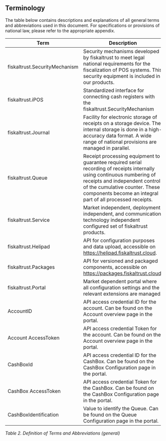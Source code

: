 ## Terminology

The table below contains descriptions and explanations of all general terms and abbreviations used in this document. For specifications or provisions of national law, please refer to the appropriate appendix.

| **Term**                      | **Description**                                                                                                                                                                                                                                          |
|-------------------------------|----------------------------------------------------------------------------------------------------------------------------------------------------------------------------------------------------------------------------------------------------------|
| fiskaltrust.SecurityMechanism | Security mechanisms developed by fiskaltrust to meet legal national requirements for the fiscalization of POS systems. This security equipment is included in our products.                                                                              |
| fiskaltrust.iPOS              | Standardized interface for connecting cash registers with the fiskaltrust.SecurityMechanism                                                                                                                                                              |
| fiskaltrust.Journal           | Facility for electronic storage of receipts on a storage device. The internal storage is done in a high-accuracy data format. A wide range of national provisions are managed in parallel.                                                               |
| fiskaltrust.Queue             | Receipt processing equipment to guarantee required serial recording of receipts internally using continuous numbering of receipts and independent control of the cumulative counter. These components become an integral part of all processed receipts. |
| fiskaltrust.Service           | Market independent, deployment independent, and communication technology independent configured set of fiskaltrust products.                                                                                                                             |
| fiskaltrust.Helipad           | API for configuration purposes and data upload, accessible on https://helipad.fiskaltrust.cloud.                                                                                                                                                         |
| fiskaltrust.Packages          | API for versioned and packaged components, accessible on https://packages.fiskaltrust.cloud.                                                                                                                                                             |
| fiskaltrust.Portal            | Market dependent portal where all configuration settings and the relevant extensions are managed.                                                                                                                                                        |
| AccountID                     | API access credential ID for the account. Can be found on the Account overview page in the portal.                                                                                                                                                       |
| Account AccessToken           | API access credential Token for the account. Can be found on the Account overview page in the portal.                                                                                                                                                    |
| CashBoxId                     | API access credential ID for the CashBox. Can be found on the CashBox Configuration page in the portal.                                                                                                                                                  |
| CashBox AccessToken           | API access credential Token for the CashBox. Can be found on the CashBox Configuration page in the portal.                                                                                                                                               |
| CashBoxIdentification         | Value to identify the Queue. Can be found on the Queue Configuration page in the portal.                                                                                                                                                                 |

<span id="t-definition-of-terms-and-abbreviations-21">*Table 2. Definition of Terms and Abbreviations (general)*</span>
